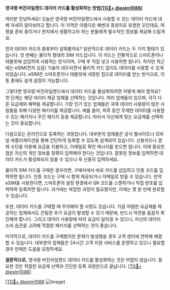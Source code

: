 **영국령 버진아일랜드 데이터 카드를 활성화하는 방법[[TG💪+ @esim1088](https://t.me/s/esim1088)]**

여러분 안녕하세요! 오늘은 영국령 버진아일랜드에서 사용할 수 있는 데이터 카드에 대해 자세히 알아보려고 합니다. 이 지역은 아름다운 해변과 휴양지로 유명한 곳인데요, 여행을 준비 중이거나 현지에서 생활하고자 하는 분들에게 필수적인 정보를 제공해 드릴게요.

먼저 데이터 카드의 종류부터 살펴볼까요? 일반적으로 데이터 카드는 두 가지 형태가 있습니다. 첫 번째는 물리적 형태의 SIM 카드입니다. 이 카드는 전통적으로 스마트폰이나 태블릿에 삽입하여 사용하는 방식이며, 구매 후 직접 넣고 사용하면 됩니다. 하지만 최근에는 eSIM(전자 싱글) 기술이 대두되면서 물리적 카드 없이도 데이터를 사용할 수 있게 되었습니다. eSIM은 스마트폰이나 태블릿에 내장된 칩으로 데이터를 받는 방식으로, 이동 중에도 쉽게 설정이 가능합니다.

그렇다면 영국령 버진아일랜드에서 데이터 카드를 활성화하려면 어떻게 해야 할까요? 첫 단계는 해당 데이터 제공 업체를 선택하는 것입니다. 여러 업체들이 있으며, 각각 다른 요금제와 혜택을 제공합니다. 가장 인기 있는 업체들은 국제 데이터 사용량이 많은 사람들을 위해 다양한 패키지를 제공합니다. 예를 들어, 하루 동안 무제한 데이터를 사용할 수 있는 패키지나 주간 패키지 등을 제공합니다. 따라서 자신에게 맞는 요금제를 선택하는 것이 중요합니다.

다음으로는 온라인으로 등록하는 과정입니다. 대부분의 업체들은 공식 웹사이트나 모바일 애플리케이션을 통해 간단하게 등록할 수 있도록 설계되어 있습니다. 신용카드나 결제 수단을 이용해 요금을 지불하고, 이메일로 확인 메시지를 받으면 됩니다. 이때 중요한 점은 자신의 개인 정보를 정확히 입력해야 한다는 것입니다. 잘못된 정보를 입력하면 데이터 카드가 활성화되지 않을 수 있으니 꼭 신중히 입력하세요.

물리적 SIM 카드를 구매한 경우라면, 구매처에서 바로 카드를 삽입하고 인증 코드를 입력하면 됩니다. 인증 코드는 구매 시 함께 제공되거나 이메일로 받을 수 있습니다. 만약 eSIM을 사용한다면, 스마트폰의 설정 환경에서 QR 코드를 스캔하거나 직접 번호를 입력하여 등록하면 됩니다. 과거에는 복잡한 과정이 필요했지만, 이제는 몇 분 만에 완료할 수 있습니다.

또한, 데이터 카드를 구매할 때 주의해야 할 사항도 있습니다. 가끔 저렴한 요금제를 제공하는 업체에서도 은밀한 추가 요금이 발생할 수 있기 때문에, 반드시 약관을 꼼꼼히 확인해야 합니다. 그리고 데이터 사용량에 따라 요금이 달라질 수 있으니, 자신의 데이터 소비 습관을 고려해 적절한 패키지를 선택하는 것이 좋습니다.

마지막으로, 데이터 카드를 구매했지만 문제가 발생했을 경우 고객 센터에 연락해 해결할 수 있습니다. 대부분의 업체들은 24시간 고객 지원 서비스를 운영하고 있으니 필요할 경우 언제든 도움을 요청하세요.

**결론적으로,** 영국령 버진아일랜드 데이터 카드를 활성화하는 것은 어렵지 않습니다. 필요한 것은 적절한 요금제 선택과 간단한 등록 과정만으로 끝납니다. [[TG💪+ @esim1088](https://t.me/s/esim1088)]

[[TG💪+ @esim1088](https://t.me/s/esim1088) ![Image](https://i.postimg.cc/Y0z9fWf4/image.png)]